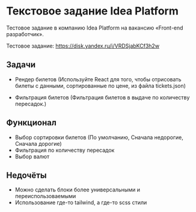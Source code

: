 # Текстовое задание Idea Platform

Тестовое задание в компанию Idea Platform на вакансию «Front-end разработчик».

Тестовое задание: https://disk.yandex.ru/i/VRDSjabKCf3h2w

## Задачи 

- Рендер билетов (Используйте React для того, чтобы отрисовать билеты с данными, сортированные по цене, из файла tickets.json)

- Фильтрация билетов (Фильтрация билетов в выдаче по количеству пересадок.)

## Функционал

- Выбор сортировки билетов (По умолчанию, Сначала недорогие, Сначала дорогие)
- Фильтрация по количеству пересадок
- Выбор валют

## Недочёты

- Можно сделать блоки более универсальными и переиспользоваемыми
- Использование где-то tailwind, а где-то scss стили
